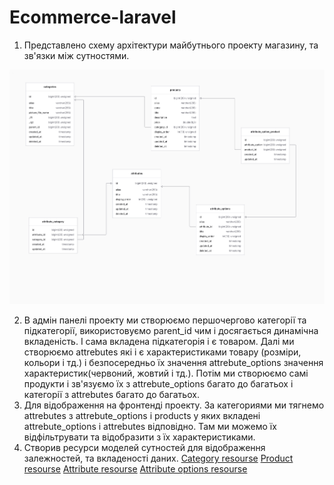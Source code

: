# Ecommerce-laravel

1. Представлено схему архітектури майбутнього проекту магазину, та зв'язки між сутностями.

![shema shop](shop.example.png)

2. В адмін панелі проекту ми створюємо першочергово категорії та підкатегорії, використовуємо parent_id чим і досягається динамічна вкладеність. І сама вкладена підкатегорія і є товаром. Далі ми створюємо attrebutes які і є характеристиками товару (розміри, кольори і тд.) і безпосередньо їх значення attrebute_options значення характеристик(червоний, жовтий і тд.). Потім ми створюємо самі продукти і зв'язуємо їх з
attrebute_options багато до багатьох і категорії з attrebutes багато до багатьох.
3. Для відображення на фронтенді проекту. За категориями ми тягнемо attrebutes з attrebute_options і products у яких вкладені attrebute_options і attrebutes відповідно. Там ми можемо їх відфільтрувати та відобразити з їх характеристиками.
4. Створив ресурси моделей сутностей для відображення залежностей, та вкладеності даних.
[Category resourse](CategoryResource.php)
[Product resourse](ProductResource.php)
[Attribute resourse](AttributeResource.php)
[Attribute options resourse](AttributeOptionResource.php)
